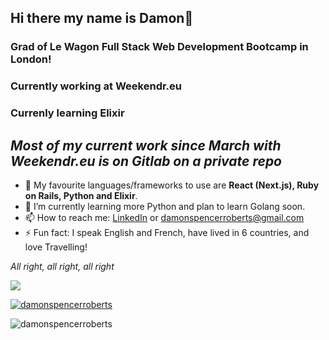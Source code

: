 ## Hi there my name is Damon👋

### Grad of Le Wagon Full Stack Web Development Bootcamp in London!
### Currently working at Weekendr.eu

### Currenly learning Elixir 

## *Most of my current work since March with Weekendr.eu is on Gitlab on a private repo*

- 🔭 My favourite languages/frameworks to use are **React (Next.js), Ruby on Rails, Python and Elixir**.
- 🌱 I’m currently learning more Python and plan to learn Golang soon.
- 📫 How to reach me: [LinkedIn](https://www.linkedin.com/in/damon-roberts1997/) or damonspencerroberts@gmail.com
- ⚡ Fun fact: I speak English and French, have lived in 6 countries, and love Travelling!

*All right, all right, all right*

![](https://komarev.com/ghpvc/?username=damonspencerroberts&color=green&style=plastic)

<p align="left"> <a href="https://github.com/ryo-ma/github-profile-trophy"><img src="https://github-profile-trophy.vercel.app/?username=damonspencerroberts" alt="damonspencerroberts" /></a> </p>

<p><img align="center" src="https://github-readme-streak-stats.herokuapp.com/?user=damonspencerroberts&" alt="damonspencerroberts" /></p>

